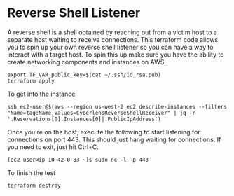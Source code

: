 # Reverse Shell Listener

A reverse shell is a shell obtained by reaching out from a victim host to a separate host waiting to receive connections. This terraform code allows you to spin up your own reverse shell listener so you can have a way to interact with a target host. To spin this up make sure you have the ability to create networking components and instances on AWS.

```
export TF_VAR_public_key=$(cat ~/.ssh/id_rsa.pub)
terraform apply
```

To get into the instance

```
ssh ec2-user@$(aws --region us-west-2 ec2 describe-instances --filters "Name=tag:Name,Values=CyberlensReverseShellReceiver" | jq -r '.Reservations[0].Instances[0]|.PublicIpAddress')
```

Once you're on the host, execute the following to start listening for connections on port 443. This should just hang waiting for connections. If you need to exit, just hit Ctrl+C.

```
[ec2-user@ip-10-42-0-83 ~]$ sudo nc -l -p 443
```

To finish the test

```
terraform destroy
```
